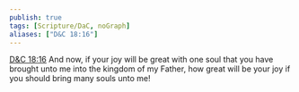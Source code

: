 ```yaml
---
publish: true
tags: [Scripture/DaC, noGraph]
aliases: ["D&C 18:16"]
---
```

[D&C 18:16](https://churchofjesuschrist.org/study/scriptures/dc-testament/dc/18?lang=eng&id=p16#p16) And now, if your joy will be great with one soul that you have brought unto me into the kingdom of my Father, how great will be your joy if you should bring many souls unto me!
